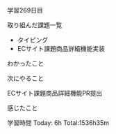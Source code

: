 学習269日目

取り組んだ課題一覧

- タイピング
- ECサイト課題商品詳細機能実装

わかったこと

次にやること

ECサイト課題商品詳細機能PR提出

感じたこと

学習時間 Today: 6h Total:1536h35m